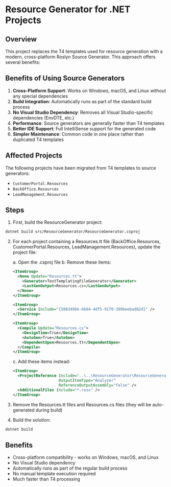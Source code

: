 # Resource Generator for .NET Projects

## Overview

This project replaces the T4 templates used for resource generation with a modern, cross-platform Roslyn Source Generator. This approach offers several benefits:

## Benefits of Using Source Generators

1. **Cross-Platform Support**: Works on Windows, macOS, and Linux without any special dependencies
2. **Build Integration**: Automatically runs as part of the standard build process
3. **No Visual Studio Dependency**: Removes all Visual Studio-specific dependencies (EnvDTE, etc.)
4. **Performance**: Source generators are generally faster than T4 templates
5. **Better IDE Support**: Full IntelliSense support for the generated code
6. **Simpler Maintenance**: Common code in one place rather than duplicated T4 templates

## Affected Projects

The following projects have been migrated from T4 templates to source generators:

- `CustomerPortal.Resources`
- `BackOffice.Resources`
- `LeadManagement.Resources`

## Steps

1. First, build the ResourceGenerator project:
```bash
dotnet build src/ResourceGenerator/ResourceGenerator.csproj
```

2. For each project containing a Resources.tt file (BackOffice.Resources, CustomerPortal.Resources, LeadManagement.Resources), update the project file:

   a. Open the .csproj file
   b. Remove these items:
   ```xml
   <ItemGroup>
     <None Update="Resources.tt">
       <Generator>TextTemplatingFileGenerator</Generator>
       <LastGenOutput>Resources.cs</LastGenOutput>
     </None>
   </ItemGroup>

   <ItemGroup>
     <Service Include="{508349b6-6b84-4df5-91f0-309beebad82d}" />
   </ItemGroup>

   <ItemGroup>
     <Compile Update="Resources.cs">
       <DesignTime>True</DesignTime>
       <AutoGen>True</AutoGen>
       <DependentUpon>Resources.tt</DependentUpon>
     </Compile>
   </ItemGroup>
   ```

   c. Add these items instead:
   ```xml
   <ItemGroup>
     <ProjectReference Include="..\..\ResourceGenerator\ResourceGenerator.csproj" 
                       OutputItemType="Analyzer" 
                       ReferenceOutputAssembly="false" />
     <AdditionalFiles Include="*.resx" />
   </ItemGroup>
   ```

3. Remove the Resources.tt files and Resources.cs files (they will be auto-generated during build)

4. Build the solution:
```bash
dotnet build
```

## Benefits

- Cross-platform compatibility - works on Windows, macOS, and Linux
- No Visual Studio dependency 
- Automatically runs as part of the regular build process
- No manual template execution required
- Much faster than T4 processing
